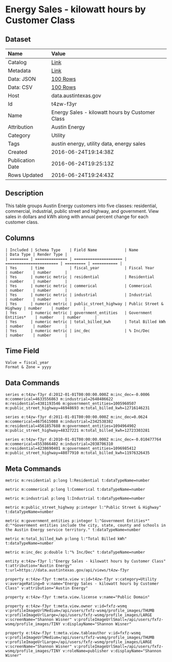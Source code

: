 # Energy Sales - kilowatt hours by Customer Class

## Dataset

| Name | Value |
| :--- | :---- |
| Catalog | [Link](https://catalog.data.gov/dataset/energy-sales-kilowatt-hours-by-customer-class) |
| Metadata | [Link](https://data.austintexas.gov/api/views/t4zw-f3yr) |
| Data: JSON | [100 Rows](https://data.austintexas.gov/api/views/t4zw-f3yr/rows.json?max_rows=100) |
| Data: CSV | [100 Rows](https://data.austintexas.gov/api/views/t4zw-f3yr/rows.csv?max_rows=100) |
| Host | data.austintexas.gov |
| Id | t4zw-f3yr |
| Name | Energy Sales - kilowatt hours by Customer Class |
| Attribution | Austin Energy |
| Category | Utility |
| Tags | austin energy, utility data, energy sales |
| Created | 2016-06-24T19:14:38Z |
| Publication Date | 2016-06-24T19:25:13Z |
| Rows Updated | 2016-06-24T19:24:43Z |

## Description

This table groups Austin Energy customers into five classes: residential, commercial, industrial, public street and highway, and government. View sales in dollars and kWh along with annual percent change for each customer class.

## Columns

```ls
| Included | Schema Type    | Field Name            | Name                    | Data Type | Render Type |
| ======== | ============== | ===================== | ======================= | ========= | =========== |
| Yes      | time           | fiscal_year           | Fiscal Year             | number    | number      |
| Yes      | numeric metric | residential           | Residential             | number    | number      |
| Yes      | numeric metric | commerical            | Commerical              | number    | number      |
| Yes      | numeric metric | industrial            | Industrial              | number    | number      |
| Yes      | numeric metric | public_street_highway | Public Street & Highway | number    | number      |
| Yes      | numeric metric | government_entities   | Government Entities*    | number    | number      |
| Yes      | numeric metric | total_billed_kwh      | Total Billed kWh        | number    | number      |
| Yes      | numeric metric | inc_dec               | % Inc/Dec               | number    | number      |
```

## Time Field

```ls
Value = fiscal_year
Format & Zone = yyyy
```

## Data Commands

```ls
series e:t4zw-f3yr d:2012-01-01T00:00:00.000Z m:inc_dec=-0.0006 m:commerical=4633556863 m:industrial=2648486622 m:residential=4381193546 m:government_entities=1005960507 m:public_street_highway=46948693 m:total_billed_kwh=12716146231

series e:t4zw-f3yr d:2011-01-01T00:00:00.000Z m:inc_dec=0.0624 m:commerical=4675615088 m:industrial=2342538382 m:residential=4561857688 m:government_entities=1094964902 m:public_street_highway=48327221 m:total_billed_kwh=12723303281

series e:t4zw-f3yr d:2010-01-01T00:00:00.000Z m:inc_dec=-0.010477764 m:commerical=4553866402 m:industrial=2038706310 m:residential=4238690401 m:government_entities=1096985412 m:public_street_highway=48077910 m:total_billed_kwh=11976326435
```

## Meta Commands

```ls
metric m:residential p:long l:Residential t:dataTypeName=number

metric m:commerical p:long l:Commerical t:dataTypeName=number

metric m:industrial p:long l:Industrial t:dataTypeName=number

metric m:public_street_highway p:integer l:"Public Street & Highway" t:dataTypeName=number

metric m:government_entities p:integer l:"Government Entities*" d:"*Government entities include the city, state, county and schools in the Austin Energy service territory." t:dataTypeName=number

metric m:total_billed_kwh p:long l:"Total Billed kWh" t:dataTypeName=number

metric m:inc_dec p:double l:"% Inc/Dec" t:dataTypeName=number

entity e:t4zw-f3yr l:"Energy Sales - kilowatt hours by Customer Class" t:attribution="Austin Energy" t:url=https://data.austintexas.gov/api/views/t4zw-f3yr

property e:t4zw-f3yr t:meta.view v:id=t4zw-f3yr v:category=Utility v:averageRating=0 v:name="Energy Sales - kilowatt hours by Customer Class" v:attribution="Austin Energy"

property e:t4zw-f3yr t:meta.view.license v:name="Public Domain"

property e:t4zw-f3yr t:meta.view.owner v:id=fxfz-wsmq v:profileImageUrlMedium=/api/users/fxfz-wsmq/profile_images/THUMB v:profileImageUrlLarge=/api/users/fxfz-wsmq/profile_images/LARGE v:screenName="Shannon Wisner" v:profileImageUrlSmall=/api/users/fxfz-wsmq/profile_images/TINY v:displayName="Shannon Wisner"

property e:t4zw-f3yr t:meta.view.tableauthor v:id=fxfz-wsmq v:profileImageUrlMedium=/api/users/fxfz-wsmq/profile_images/THUMB v:profileImageUrlLarge=/api/users/fxfz-wsmq/profile_images/LARGE v:screenName="Shannon Wisner" v:profileImageUrlSmall=/api/users/fxfz-wsmq/profile_images/TINY v:roleName=publisher v:displayName="Shannon Wisner"
```